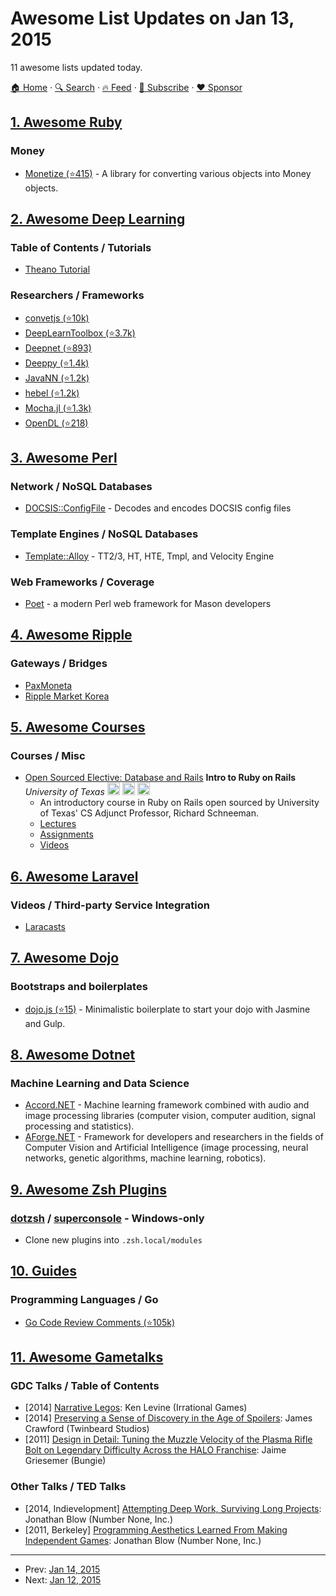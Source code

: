 # Awesome List Updates on Jan 13, 2015

11 awesome lists updated today.

[🏠 Home](/README.md) · [🔍 Search](https://www.trackawesomelist.com/search/) · [🔥 Feed](https://www.trackawesomelist.com/rss.xml) · [📮 Subscribe](https://trackawesomelist.us17.list-manage.com/subscribe?u=d2f0117aa829c83a63ec63c2f&id=36a103854c) · [❤️  Sponsor](https://github.com/sponsors/theowenyoung)



## [1. Awesome Ruby](/content/markets/awesome-ruby/README.md)

### Money

*   [Monetize (⭐415)](https://github.com/RubyMoney/monetize) - A library for converting various objects into Money objects.

## [2. Awesome Deep Learning](/content/ChristosChristofidis/awesome-deep-learning/README.md)

### Table of Contents / Tutorials

*   [Theano Tutorial](http://deeplearning.net/tutorial/deeplearning.pdf)

### Researchers / Frameworks

*   [convetjs (⭐10k)](https://github.com/karpathy/convnetjs)
*   [DeepLearnToolbox (⭐3.7k)](https://github.com/rasmusbergpalm/DeepLearnToolbox)
*   [Deepnet (⭐893)](https://github.com/nitishsrivastava/deepnet)
*   [Deeppy (⭐1.4k)](https://github.com/andersbll/deeppy)
*   [JavaNN (⭐1.2k)](https://github.com/ivan-vasilev/neuralnetworks)
*   [hebel (⭐1.2k)](https://github.com/hannes-brt/hebel)
*   [Mocha.jl (⭐1.3k)](https://github.com/pluskid/Mocha.jl)
*   [OpenDL (⭐218)](https://github.com/guoding83128/OpenDL)

## [3. Awesome Perl](/content/hachiojipm/awesome-perl/README.md)

### Network / NoSQL Databases

*   [DOCSIS::ConfigFile](https://metacpan.org/pod/DOCSIS::ConfigFile) -  Decodes and encodes DOCSIS config files

### Template Engines / NoSQL Databases

*   [Template::Alloy](https://metacpan.org/pod/Template::Alloy) - TT2/3, HT, HTE, Tmpl, and Velocity Engine

### Web Frameworks / Coverage

*   [Poet](https://metacpan.org/pod/Poet) - a modern Perl web framework for Mason developers

## [4. Awesome Ripple](/content/vhpoet/awesome-ripple/README.md)

### Gateways / Bridges

*   [PaxMoneta](https://paxmoneta.com)
*   [Ripple Market Korea](http://ripple-market.co.kr/)

## [5. Awesome Courses](/content/prakhar1989/awesome-courses/README.md)

### Courses / Misc

*   [Open Sourced Elective: Database and Rails](http://www.schneems.com/ut-rails/) **Intro to Ruby on Rails** *University of Texas* <img src="https://assets-cdn.github.com/images/icons/emoji/unicode/1f4f9.png" width="20" height="20" alt="Lecture Videos" title="Lecture Videos" /> <img src="https://assets-cdn.github.com/images/icons/emoji/unicode/1f4bb.png" width="20" height="20" alt="Assignments" title="Assignments" /> <img src="https://assets-cdn.github.com/images/icons/emoji/unicode/1f4dd.png" width="20" height="20" alt="Lecture Notes" title="Lecture Notes" />
    *   An introductory course in Ruby on Rails open sourced by University of Texas' CS Adjunct Professor, Richard Schneeman.
    *   [Lectures](http://www.schneems.com/ut-rails/)
    *   [Assignments](http://www.schneems.com/ut-rails/)
    *   [Videos](https://www.youtube.com/playlist?list=PL7A85FD7803A8CB1F)

## [6. Awesome Laravel](/content/chiraggude/awesome-laravel/README.md)

### Videos / Third-party Service Integration

*   [Laracasts](https://laracasts.com/)

## [7. Awesome Dojo](/content/petk/awesome-dojo/README.md)

### Bootstraps and boilerplates

*   [dojo.js (⭐15)](https://github.com/gpedro/dojo.js) - Minimalistic boilerplate to start your dojo with Jasmine and Gulp.

## [8. Awesome Dotnet](/content/quozd/awesome-dotnet/README.md)

### Machine Learning and Data Science

*   [Accord.NET](http://accord-framework.net/) - Machine learning framework combined with audio and image processing libraries (computer vision, computer audition, signal processing and statistics).
*   [AForge.NET](http://www.aforgenet.com/) - Framework for developers and researchers in the fields of Computer Vision and Artificial Intelligence (image processing, neural networks, genetic algorithms, machine learning, robotics).

## [9. Awesome Zsh Plugins](/content/unixorn/awesome-zsh-plugins/README.md)

### [dotzsh](https://github.com/dotphiles/dotzsh) / [superconsole](https://github.com/alexchmykhalo/superconsole) - Windows-only

*   Clone new plugins into `.zsh.local/modules`

## [10. Guides](/content/NARKOZ/guides/README.md)

### Programming Languages / Go

*   [Go Code Review Comments (⭐105k)](https://github.com/golang/go/wiki/CodeReviewComments)

## [11. Awesome Gametalks](/content/hzoo/awesome-gametalks/README.md)

### GDC Talks / Table of Contents

*   \[2014] [Narrative Legos](http://www.gdcvault.com/play/1020434/): Ken Levine (Irrational Games)
*   \[2014] [Preserving a Sense of Discovery in the Age of Spoilers](http://vimeo.com/91436410): James Crawford (Twinbeard Studios)
*   \[2011] [Design in Detail: Tuning the Muzzle Velocity of the Plasma Rifle Bolt on Legendary Difficulty Across the HALO Franchise](http://www.gdcvault.com/play/1014704/): Jaime Griesemer (Bungie)

### Other Talks / TED Talks

*   \[2014, Indievelopment] [Attempting Deep Work, Surviving Long Projects](http://vimeo.com/94259578): Jonathan Blow (Number None, Inc.)
*   \[2011, Berkeley] [Programming Aesthetics Learned From Making Independent Games](https://www.youtube.com/watch?v=JjDsP5n2kSM): Jonathan Blow (Number None, Inc.)

---

- Prev: [Jan 14, 2015](/content/2015/01/14/README.md)
- Next: [Jan 12, 2015](/content/2015/01/12/README.md)